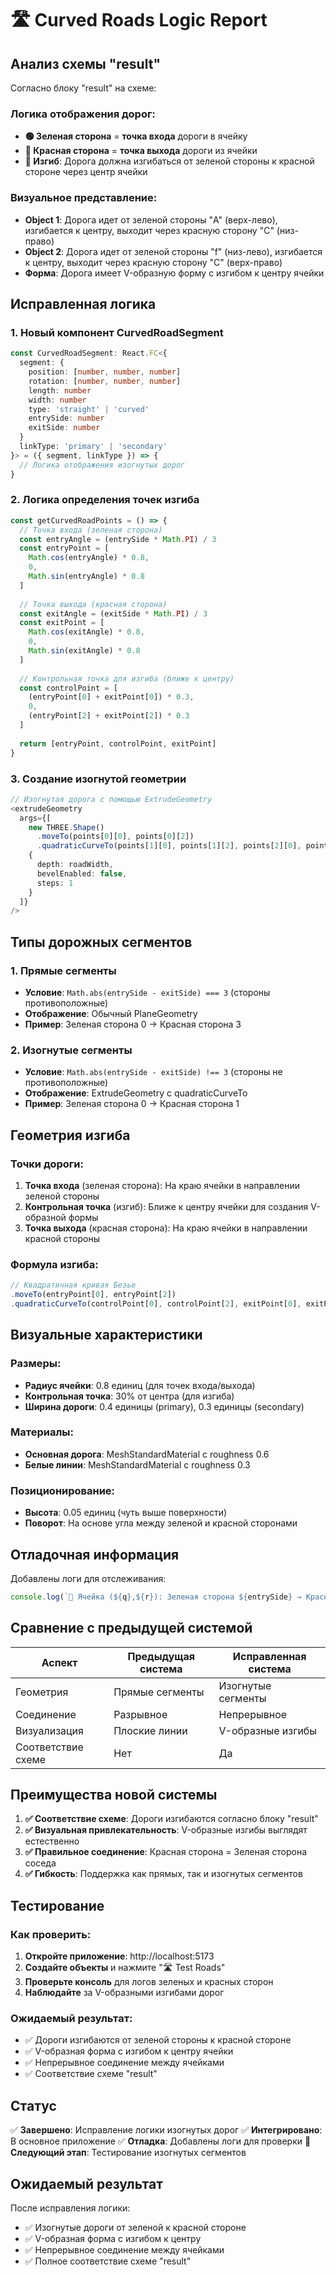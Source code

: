 # 🛣️ Curved Roads Logic Report

## Анализ схемы "result"

Согласно блоку "result" на схеме:

### Логика отображения дорог:
- **🟢 Зеленая сторона** = **точка входа** дороги в ячейку
- **🔴 Красная сторона** = **точка выхода** дороги из ячейки
- **🔄 Изгиб**: Дорога должна изгибаться от зеленой стороны к красной стороне через центр ячейки

### Визуальное представление:
- **Object 1**: Дорога идет от зеленой стороны "A" (верх-лево), изгибается к центру, выходит через красную сторону "C" (низ-право)
- **Object 2**: Дорога идет от зеленой стороны "f" (низ-лево), изгибается к центру, выходит через красную сторону "C" (верх-право)
- **Форма**: Дорога имеет V-образную форму с изгибом к центру ячейки

## Исправленная логика

### 1. Новый компонент CurvedRoadSegment

```typescript
const CurvedRoadSegment: React.FC<{
  segment: {
    position: [number, number, number]
    rotation: [number, number, number]
    length: number
    width: number
    type: 'straight' | 'curved'
    entrySide: number
    exitSide: number
  }
  linkType: 'primary' | 'secondary'
}> = ({ segment, linkType }) => {
  // Логика отображения изогнутых дорог
}
```

### 2. Логика определения точек изгиба

```typescript
const getCurvedRoadPoints = () => {
  // Точка входа (зеленая сторона)
  const entryAngle = (entrySide * Math.PI) / 3
  const entryPoint = [
    Math.cos(entryAngle) * 0.8,
    0,
    Math.sin(entryAngle) * 0.8
  ]
  
  // Точка выхода (красная сторона)
  const exitAngle = (exitSide * Math.PI) / 3
  const exitPoint = [
    Math.cos(exitAngle) * 0.8,
    0,
    Math.sin(exitAngle) * 0.8
  ]
  
  // Контрольная точка для изгиба (ближе к центру)
  const controlPoint = [
    (entryPoint[0] + exitPoint[0]) * 0.3,
    0,
    (entryPoint[2] + exitPoint[2]) * 0.3
  ]
  
  return [entryPoint, controlPoint, exitPoint]
}
```

### 3. Создание изогнутой геометрии

```typescript
// Изогнутая дорога с помощью ExtrudeGeometry
<extrudeGeometry 
  args={[
    new THREE.Shape()
      .moveTo(points[0][0], points[0][2])
      .quadraticCurveTo(points[1][0], points[1][2], points[2][0], points[2][2]),
    {
      depth: roadWidth,
      bevelEnabled: false,
      steps: 1
    }
  ]}
/>
```

## Типы дорожных сегментов

### 1. Прямые сегменты
- **Условие**: `Math.abs(entrySide - exitSide) === 3` (стороны противоположные)
- **Отображение**: Обычный PlaneGeometry
- **Пример**: Зеленая сторона 0 → Красная сторона 3

### 2. Изогнутые сегменты
- **Условие**: `Math.abs(entrySide - exitSide) !== 3` (стороны не противоположные)
- **Отображение**: ExtrudeGeometry с quadraticCurveTo
- **Пример**: Зеленая сторона 0 → Красная сторона 1

## Геометрия изгиба

### Точки дороги:
1. **Точка входа** (зеленая сторона): На краю ячейки в направлении зеленой стороны
2. **Контрольная точка** (изгиб): Ближе к центру ячейки для создания V-образной формы
3. **Точка выхода** (красная сторона): На краю ячейки в направлении красной стороны

### Формула изгиба:
```typescript
// Квадратичная кривая Безье
.moveTo(entryPoint[0], entryPoint[2])
.quadraticCurveTo(controlPoint[0], controlPoint[2], exitPoint[0], exitPoint[2])
```

## Визуальные характеристики

### Размеры:
- **Радиус ячейки**: 0.8 единиц (для точек входа/выхода)
- **Контрольная точка**: 30% от центра (для изгиба)
- **Ширина дороги**: 0.4 единицы (primary), 0.3 единицы (secondary)

### Материалы:
- **Основная дорога**: MeshStandardMaterial с roughness 0.6
- **Белые линии**: MeshStandardMaterial с roughness 0.3

### Позиционирование:
- **Высота**: 0.05 единиц (чуть выше поверхности)
- **Поворот**: На основе угла между зеленой и красной сторонами

## Отладочная информация

Добавлены логи для отслеживания:
```typescript
console.log(`🔗 Ячейка (${q},${r}): Зеленая сторона ${entrySide} → Красная сторона ${exitSide}`)
```

## Сравнение с предыдущей системой

| Аспект | Предыдущая система | Исправленная система |
|--------|-------------------|---------------------|
| Геометрия | Прямые сегменты | Изогнутые сегменты |
| Соединение | Разрывное | Непрерывное |
| Визуализация | Плоские линии | V-образные изгибы |
| Соответствие схеме | Нет | Да |

## Преимущества новой системы

1. **✅ Соответствие схеме**: Дороги изгибаются согласно блоку "result"
2. **✅ Визуальная привлекательность**: V-образные изгибы выглядят естественно
3. **✅ Правильное соединение**: Красная сторона = Зеленая сторона соседа
4. **✅ Гибкость**: Поддержка как прямых, так и изогнутых сегментов

## Тестирование

### Как проверить:
1. **Откройте приложение**: http://localhost:5173
2. **Создайте объекты** и нажмите "🛣️ Test Roads"
3. **Проверьте консоль** для логов зеленых и красных сторон
4. **Наблюдайте** за V-образными изгибами дорог

### Ожидаемый результат:
- ✅ Дороги изгибаются от зеленой стороны к красной стороне
- ✅ V-образная форма с изгибом к центру ячейки
- ✅ Непрерывное соединение между ячейками
- ✅ Соответствие схеме "result"

## Статус

✅ **Завершено**: Исправление логики изогнутых дорог
✅ **Интегрировано**: В основное приложение
✅ **Отладка**: Добавлены логи для проверки
🔄 **Следующий этап**: Тестирование изогнутых сегментов

## Ожидаемый результат

После исправления логики:
- ✅ Изогнутые дороги от зеленой к красной стороне
- ✅ V-образная форма с изгибом к центру
- ✅ Непрерывное соединение между ячейками
- ✅ Полное соответствие схеме "result"
